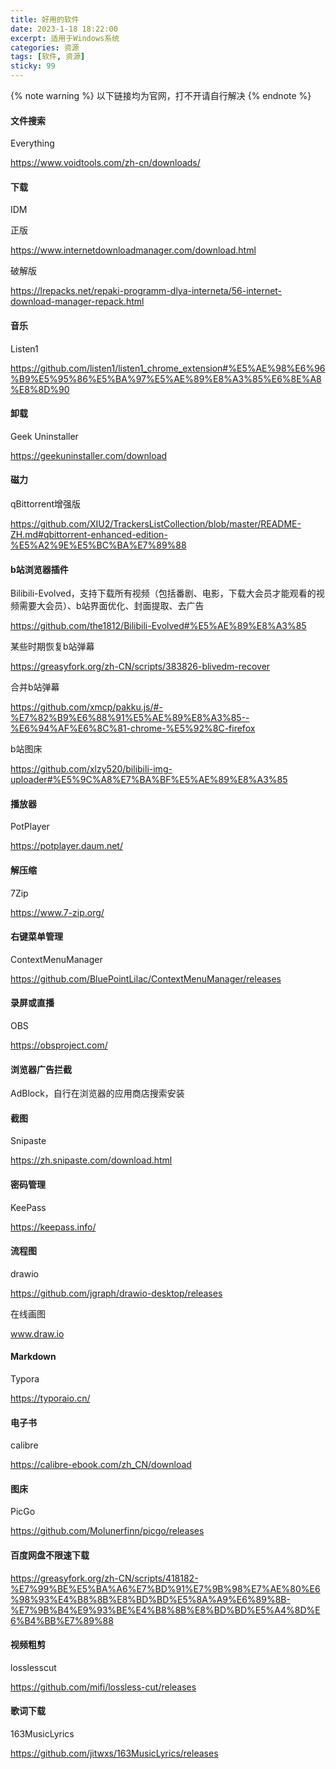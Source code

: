 ```yaml
---
title: 好用的软件
date: 2023-1-18 18:22:00
excerpt: 适用于Windows系统
categories: 资源
tags: [软件, 资源]
sticky: 99
---
```

{% note warning %}
以下链接均为官网，打不开请自行解决
{% endnote %}

#### 文件搜索

Everything

https://www.voidtools.com/zh-cn/downloads/

#### 下载

IDM

正版

https://www.internetdownloadmanager.com/download.html

破解版

https://lrepacks.net/repaki-programm-dlya-interneta/56-internet-download-manager-repack.html

#### 音乐

Listen1

https://github.com/listen1/listen1_chrome_extension#%E5%AE%98%E6%96%B9%E5%95%86%E5%BA%97%E5%AE%89%E8%A3%85%E6%8E%A8%E8%8D%90

#### 卸载

Geek Uninstaller

https://geekuninstaller.com/download

#### 磁力

qBittorrent增强版

https://github.com/XIU2/TrackersListCollection/blob/master/README-ZH.md#qbittorrent-enhanced-edition-%E5%A2%9E%E5%BC%BA%E7%89%88

#### b站浏览器插件

Bilibili-Evolved，支持下载所有视频（包括番剧、电影，下载大会员才能观看的视频需要大会员）、b站界面优化、封面提取、去广告

https://github.com/the1812/Bilibili-Evolved#%E5%AE%89%E8%A3%85

某些时期恢复b站弹幕

https://greasyfork.org/zh-CN/scripts/383826-blivedm-recover

合并b站弹幕

https://github.com/xmcp/pakku.js/#-%E7%82%B9%E6%88%91%E5%AE%89%E8%A3%85--%E6%94%AF%E6%8C%81-chrome-%E5%92%8C-firefox

b站图床

https://github.com/xlzy520/bilibili-img-uploader#%E5%9C%A8%E7%BA%BF%E5%AE%89%E8%A3%85

#### 播放器

PotPlayer

https://potplayer.daum.net/

#### 解压缩

7Zip

https://www.7-zip.org/

#### 右键菜单管理

ContextMenuManager

https://github.com/BluePointLilac/ContextMenuManager/releases

#### 录屏或直播

OBS

https://obsproject.com/

#### 浏览器广告拦截

AdBlock，自行在浏览器的应用商店搜索安装

#### 截图

Snipaste

https://zh.snipaste.com/download.html

#### 密码管理

KeePass

https://keepass.info/

#### 流程图

drawio

https://github.com/jgraph/drawio-desktop/releases

在线画图

www.draw.io

#### Markdown

Typora

https://typoraio.cn/

#### 电子书

calibre

https://calibre-ebook.com/zh_CN/download

#### 图床

PicGo

https://github.com/Molunerfinn/picgo/releases

#### 百度网盘不限速下载

https://greasyfork.org/zh-CN/scripts/418182-%E7%99%BE%E5%BA%A6%E7%BD%91%E7%9B%98%E7%AE%80%E6%98%93%E4%B8%8B%E8%BD%BD%E5%8A%A9%E6%89%8B-%E7%9B%B4%E9%93%BE%E4%B8%8B%E8%BD%BD%E5%A4%8D%E6%B4%BB%E7%89%88

#### 视频粗剪

losslesscut

https://github.com/mifi/lossless-cut/releases

#### 歌词下载

163MusicLyrics

https://github.com/jitwxs/163MusicLyrics/releases